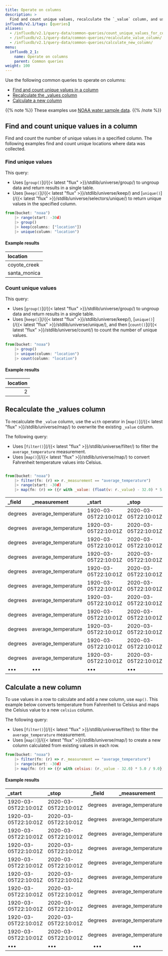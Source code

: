 ```yaml
---
title: Operate on columns
description: >
  Find and count unique values, recalculate the `_value` column, and use values to calculate a new column.
influxdb/v2.1/tags: [queries]
aliases: 
  - /influxdb/v2.1/query-data/common-queries/count_unique_values_for_column/
  - /influxdb/v2.1/query-data/common-queries/recalculate_value_column/
  - /influxdb/v2.1/query-data/common-queries/calculate_new_column/
menu:
  influxdb_2_1:
    name: Operate on columns
    parent: Common queries
weight: 100  
---
```


Use the following common queries to operate on columns:

- [Find and count unique values in a column](#find-and-count-unique-values-in-a-column)
- [Recalculate the _values column](#recalculate-the-_values-column)
- [Calculate a new column](#calculate-a-new-column)

{{% note %}}
These examples use [NOAA water sample data](/influxdb/v2.1/reference/sample-data/#noaa-water-sample-data).
{{% /note %}}

## Find and count unique values in a column

Find and count the number of unique values in a specified column.
The following examples find and count unique locations where data was collected.

### Find unique values

This query:

  - Uses [`group()`](/{{< latest "flux" >}}/stdlib/universe/group/) to ungroup data and return results in a single table.
  - Uses [`keep()`](/{{< latest "flux" >}}/stdlib/universe/keep/) and [`unique()`](/{{< latest "flux" >}}/stdlib/universe/selectors/unique/) to return unique values in the specified column.

```js
from(bucket: "noaa")
    |> range(start: -30d)
    |> group()
    |> keep(columns: ["location"])
    |> unique(column: "location")
```

#### Example results
| location     |
|:--------     |
| coyote_creek |
| santa_monica |

### Count unique values

This query:

- Uses [`group()`](/{{< latest "flux" >}}/stdlib/universe/group/) to ungroup data and return results in a single table.
- Uses [`keep()`](/{{< latest "flux" >}}/stdlib/universe/keep/), [`unique()`](/{{< latest "flux" >}}/stdlib/universe/unique/), and then [`count()`](/{{< latest "flux" >}}/stdlib/universe/count/) to count the number of unique values.

```js
from(bucket: "noaa")
    |> group()
    |> unique(column: "location")
    |> count(column: "location")
```

#### Example results

| location  |
| ---------:|
| 2         |


## Recalculate the _values column

To recalculate the `_value` column, use the `with` operator in [`map()`](/{{< latest "flux" >}}/stdlib/universe/map/) to overwrite the existing `_value` column.

The following query:

  - Uses [`filter()`](/{{< latest "flux" >}}/stdlib/universe/filter/) to filter the `average_temperature` measurement.
  - Uses [`map()`](/{{< latest "flux" >}}/stdlib/universe/map/) to convert Fahrenheit temperature values into Celsius.

```js

from(bucket: "noaa")
    |> filter(fn: (r) => r._measurement == "average_temperature")
    |> range(start: -30d)
    |> map(fn: (r) => ({r with _value: (float(v: r._value) - 32.0) * 5.0 / 9.0} ))
```

| _field  | _measurement        | _start               | _stop                | _time                | location     | _value             |
|:------  |:------------        |:------               |:-----                |:-----                |:--------     | ------:            |
| degrees | average_temperature | 1920-03-05T22:10:01Z | 2020-03-05T22:10:01Z | 2019-08-17T00:00:00Z | coyote_creek | 27.77777777777778  |
| degrees | average_temperature | 1920-03-05T22:10:01Z | 2020-03-05T22:10:01Z | 2019-08-17T00:06:00Z | coyote_creek | 22.77777777777778  |
| degrees | average_temperature | 1920-03-05T22:10:01Z | 2020-03-05T22:10:01Z | 2019-08-17T00:12:00Z | coyote_creek | 30                 |
| degrees | average_temperature | 1920-03-05T22:10:01Z | 2020-03-05T22:10:01Z | 2019-08-17T00:18:00Z | coyote_creek | 31.666666666666668 |
| degrees | average_temperature | 1920-03-05T22:10:01Z | 2020-03-05T22:10:01Z | 2019-08-17T00:24:00Z | coyote_creek | 25                 |
| degrees | average_temperature | 1920-03-05T22:10:01Z | 2020-03-05T22:10:01Z | 2019-08-17T00:30:00Z | coyote_creek | 21.11111111111111  |
| degrees | average_temperature | 1920-03-05T22:10:01Z | 2020-03-05T22:10:01Z | 2019-08-17T00:36:00Z | coyote_creek | 28.88888888888889  |
| degrees | average_temperature | 1920-03-05T22:10:01Z | 2020-03-05T22:10:01Z | 2019-08-17T00:42:00Z | coyote_creek | 24.444444444444443 |
| degrees | average_temperature | 1920-03-05T22:10:01Z | 2020-03-05T22:10:01Z | 2019-08-17T00:48:00Z | coyote_creek | 29.444444444444443 |
| degrees | average_temperature | 1920-03-05T22:10:01Z | 2020-03-05T22:10:01Z | 2019-08-17T00:54:00Z | coyote_creek | 26.666666666666668 |
| degrees | average_temperature | 1920-03-05T22:10:01Z | 2020-03-05T22:10:01Z | 2019-08-17T01:00:00Z | coyote_creek | 21.11111111111111  |
| •••     | •••                 | •••                  | •••                  | •••                  | •••          | •••                |

## Calculate a new column

To use values in a row to calculate and add a new column, use `map()`.
This example below converts temperature from Fahrenheit to Celsius and maps the Celsius value to a new `celsius` column.

The following query:

  - Uses [`filter()`](/{{< latest "flux" >}}/stdlib/universe/filter/) to filter the `average_temperature` measurement.
  - Uses [`map()`](/{{< latest "flux" >}}/stdlib/universe/map/) to create a new column calculated from existing values in each row.

```js
from(bucket: "noaa")
    |> filter(fn: (r) => r._measurement == "average_temperature")
    |> range(start: -30d)
    |> map(fn: (r) => ({r with celsius: (r._value - 32.0) * 5.0 / 9.0}))
```

#### Example results

| _start               | _stop                | _field  | _measurement        | location     | _time                | _value | celsius |
|:------               |:-----                |:------: |:------------:       |:--------:    |:-----                | ------:| -------:|
| 1920-03-05T22:10:01Z | 2020-03-05T22:10:01Z | degrees | average_temperature | coyote_creek | 2019-08-17T00:00:00Z | 82     | 27.78   |
| 1920-03-05T22:10:01Z | 2020-03-05T22:10:01Z | degrees | average_temperature | coyote_creek | 2019-08-17T00:06:00Z | 73     | 22.78   |
| 1920-03-05T22:10:01Z | 2020-03-05T22:10:01Z | degrees | average_temperature | coyote_creek | 2019-08-17T00:12:00Z | 86     | 30.00   |
| 1920-03-05T22:10:01Z | 2020-03-05T22:10:01Z | degrees | average_temperature | coyote_creek | 2019-08-17T00:18:00Z | 89     | 31.67   |
| 1920-03-05T22:10:01Z | 2020-03-05T22:10:01Z | degrees | average_temperature | coyote_creek | 2019-08-17T00:24:00Z | 77     | 25.00   |
| 1920-03-05T22:10:01Z | 2020-03-05T22:10:01Z | degrees | average_temperature | coyote_creek | 2019-08-17T00:30:00Z | 70     | 21.11   |
| 1920-03-05T22:10:01Z | 2020-03-05T22:10:01Z | degrees | average_temperature | coyote_creek | 2019-08-17T00:36:00Z | 84     | 28.89   |
| 1920-03-05T22:10:01Z | 2020-03-05T22:10:01Z | degrees | average_temperature | coyote_creek | 2019-08-17T00:42:00Z | 76     | 24.44   |
| 1920-03-05T22:10:01Z | 2020-03-05T22:10:01Z | degrees | average_temperature | coyote_creek | 2019-08-17T00:48:00Z | 85     | 29.44   |
| 1920-03-05T22:10:01Z | 2020-03-05T22:10:01Z | degrees | average_temperature | coyote_creek | 2019-08-17T00:54:00Z | 80     | 26.67   |
| •••                  | •••                  | •••     | •••                 | •••          | •••                  | •••    | •••     |
